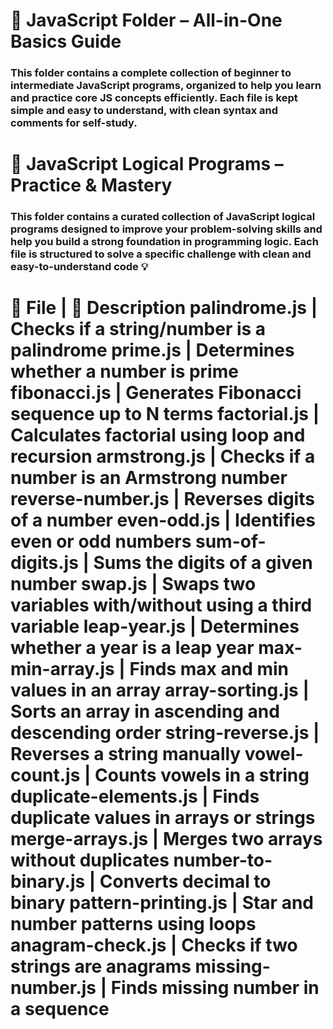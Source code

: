 <h1>📁 JavaScript Folder – All-in-One Basics Guide</h1>

<h3>This folder contains a complete collection of beginner to intermediate JavaScript programs, organized to help you learn and practice core JS concepts efficiently. Each file is kept simple and easy to understand, with clean syntax and comments for self-study.

</h3>

<h1>🧠 JavaScript Logical Programs – Practice & Mastery</h1>

<h3>This folder contains a curated collection of JavaScript logical programs designed to improve your problem-solving skills and help you build a strong foundation in programming logic. Each file is structured to solve a specific challenge with clean and easy-to-understand code 💡

</h3>
<h1>📄 File | 🧠 Description
palindrome.js | Checks if a string/number is a palindrome
prime.js | Determines whether a number is prime
fibonacci.js | Generates Fibonacci sequence up to N terms
factorial.js | Calculates factorial using loop and recursion
armstrong.js | Checks if a number is an Armstrong number
reverse-number.js | Reverses digits of a number
even-odd.js | Identifies even or odd numbers
sum-of-digits.js | Sums the digits of a given number
swap.js | Swaps two variables with/without using a third variable
leap-year.js | Determines whether a year is a leap year
max-min-array.js | Finds max and min values in an array
array-sorting.js | Sorts an array in ascending and descending order
string-reverse.js | Reverses a string manually
vowel-count.js | Counts vowels in a string
duplicate-elements.js | Finds duplicate values in arrays or strings
merge-arrays.js | Merges two arrays without duplicates
number-to-binary.js | Converts decimal to binary
pattern-printing.js | Star and number patterns using loops
anagram-check.js | Checks if two strings are anagrams
missing-number.js | Finds missing number in a sequence</h1>
